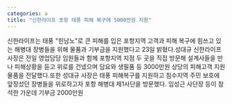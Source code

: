 ```yaml
---
categories: a
title: "신한라이프 포항 태풍 피해 복구에 5000만원 지원"
---
```

신한라이프는 태풍 "힌남노"로 큰 피해를 입은 포항지역 고객과 피해 복구에 힘쓰고 있는 해병대 장병들을 위해 물품과 기부금을 지원했다고 23일 밝혔다.성대규 신한라이프 사장은 전일 영업담당 임원들과 함께 포항지역 지점 두 곳을 직접 방문해 설계사들을 만나 피해상황을 듣고 위로를 건넸으며 담요와 생필품 등 3000만원 상당의 피해고객 지원 물품을 전달했다.또한 성대규 사장은 태풍 피해복구를 지원하고 침수지역 주민 보호에 앞장섰던 장병들을 위로하고자 포항 해병대 제1사단을 방문했다. 임성근 사단장 등이 참석한 가운데 기부금 2000만원